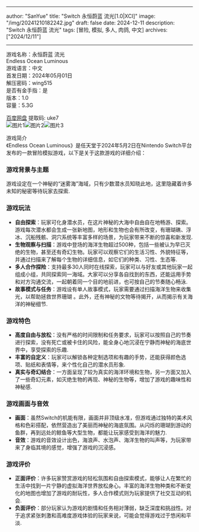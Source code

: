 
---
author: "SanYue"
title: "Switch 永恒蔚蓝 流光[1.0|XCI]"
image: "/img/20241210182242.jpg"
draft: false
date: 2024-12-11
description: "Switch 永恒蔚蓝 流光"
tags: [冒险, 模拟, 多人, 肉鸽, 中文]
archives: ["2024/12/11"]

---

游戏名称：永恒蔚蓝 流光   
Endless Ocean Luminous    
游戏语言：中文  
首发日期：2024年05月01日  
解压密码：wing515  
是否有金手指：是  
版本：1.0   
容量：5.3G

[百度网盘](https://pan.baidu.com/s/15WkHCnFEwkPXIWzJO7EY0w) 提取码: uke7  
![图片1](/img/20241211091911.png)![图片2](/img/20241211091932.png)![图片3](/img/20241211091955.png)  

游戏简介  
《Endless Ocean Luminous》是任天堂于2024年5月2日在Nintendo Switch平台发布的一款冒险模拟游戏，以下是关于这款游戏的详细介绍：

### 游戏背景与主题
游戏设定在一个神秘的“迷雾海”海域，只有少数潜水员知晓此地，这里隐藏着许多未知的秘密等待玩家去探索.

### 游戏玩法
- **自由探索**：玩家可化身潜水员，在这片神秘的大海中自由自在地畅游、探索。游戏每次潜水都会生成一张新地图，地形和生物也会有所改变，有珊瑚礁、浮冰、沉船残骸、洞穴系统等丰富多样的场景，为玩家带来不断的惊喜和新发现.
- **生物观察与扫描**：游戏中登场的海洋生物超过500种，包括一些被认为早已灭绝的生物，甚至还有奇幻生物。玩家可以观察它们的生活习性、外貌特征等，并通过扫描来了解每个生物的详细信息，如它们的种类、习性、生态等.
- **多人合作探险**：支持最多30人同时在线探索，玩家可以与好友或其他玩家一起组成小组，共同探索同一海域。大家可以分享各自找到的东西，还能运用手势和对方沟通交流，一起朝着同一个目的地前进，也可按自己的节奏随心畅泳.
- **故事模式与任务**：游戏设有单人故事模式，玩家需要通过扫描海洋生物来收集光，以帮助拯救世界珊瑚 。此外，还有神秘的文物等待揭开，从而揭示有关海洋的神秘细节.

### 游戏特色
- **高度自由与放松**：没有严格的时间限制和任务要求，玩家可以按照自己的节奏进行探索，没有死亡或被卡住的风险，能全身心地沉浸在宁静而神秘的海底世界中，享受探索的乐趣.
- **丰富的自定义**：玩家可以解锁各种定制选项和有趣的手势，还能获得颜色选项、贴纸和表情等，来个性化自己的潜水员形象.
- **真实与奇幻结合**：一方面呈现了较为真实的海洋环境和生物，另一方面又加入了一些奇幻元素，如灭绝生物的再现、神秘的生物等，增加了游戏的趣味性和神秘感.

### 游戏画面与音效
- **画面**：虽然Switch的机能有限，画面并非顶级水准，但游戏通过独特的美术风格和色彩搭配，依然营造出了美丽而神秘的海底氛围。从闪烁的珊瑚到游动的鱼群，再到远处的鲸鱼等大型生物，都能让玩家感受到海洋的魅力.
- **音效**：游戏的音效设计出色，海浪声、水泡声、海洋生物的叫声等，为玩家带来了身临其境的感觉，增强了游戏的沉浸感。

### 游戏评价
- **正面评价**：许多玩家赞赏游戏的轻松氛围和自由探索模式，能够让人在繁忙的生活中找到一片宁静的虚拟海洋世界放松身心。丰富的海洋生物种类和不断变化的地图也增加了游戏的耐玩性，多人合作模式则为玩家提供了社交互动的机会.
- **负面评价**：部分玩家认为游戏的剧情和任务相对薄弱，缺乏深度和挑战性。对于追求紧张刺激和高难度游戏体验的玩家来说，可能会觉得游戏过于悠闲和平淡.
 
